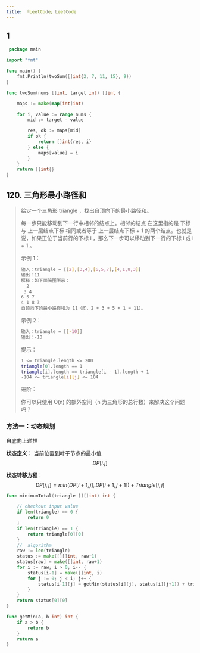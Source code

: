 ```yaml
---
title: 「LeetCode」LeetCode
---
```




## 1



```go
 package main

import "fmt"

func main() {
	fmt.Println(twoSum([]int{2, 7, 11, 15}, 9))
}

func twoSum(nums []int, target int) []int {

	maps := make(map[int]int)

	for i, value := range nums {
		mid := target - value

		res, ok := maps[mid]
		if ok {
			return []int{res, i}
		} else {
			maps[value] = i
		}
	}
	return []int{}
}

```









## 120. 三角形最小路径和

>给定一个三角形 triangle ，找出自顶向下的最小路径和。
>
>每一步只能移动到下一行中相邻的结点上。相邻的结点 在这里指的是 下标 与 上一层结点下标 相同或者等于 上一层结点下标 + 1 的两个结点。也就是说，如果正位于当前行的下标 i ，那么下一步可以移动到下一行的下标 i 或 i + 1 。
>
> 
>
>示例 1：
>
>```sh
>输入：triangle = [[2],[3,4],[6,5,7],[4,1,8,3]]
>输出：11
>解释：如下面简图所示：
>   2
>  3 4
> 6 5 7
>4 1 8 3
>自顶向下的最小路径和为 11（即，2 + 3 + 5 + 1 = 11）。
>```
>
>示例 2：
>
>```sh
>输入：triangle = [[-10]]
>输出：-10
>```
>
>
>提示：
>
>```sh
>1 <= triangle.length <= 200
>triangle[0].length == 1
>triangle[i].length == triangle[i - 1].length + 1
>-104 <= triangle[i][j] <= 104
>```
>
>
>进阶：
>
>你可以只使用 O(n) 的额外空间（n 为三角形的总行数）来解决这个问题吗？

### 方法一：动态规划

自底向上递推

**状态定义：** 当前位置到叶子节点的最小值 $$DP[i.j] $$ 

**状态转移方程**： $$ DP[i,j] = min(DP[i+1,j], DP[i+1,j+1])+Triangle[i,j] $$



```go
func minimumTotal(triangle [][]int) int {

	// checkout input value
	if len(triangle) == 0 {
		return 0
	}
	if len(triangle) == 1 {
		return triangle[0][0]
	}
	//  algorithm
	raw := len(triangle)
	status := make([][]int, raw+1)
	status[raw] = make([]int, raw+1)
	for i := raw; i > 0; i-- {
		status[i-1] = make([]int, i)
		for j := 0; j < i; j++ {
			status[i-1][j] = getMin(status[i][j], status[i][j+1]) + triangle[i-1][j]
		}
	}
	return status[0][0]
}

func getMin(a, b int) int {
	if a > b {
		return b
	}
	return a
}
```

